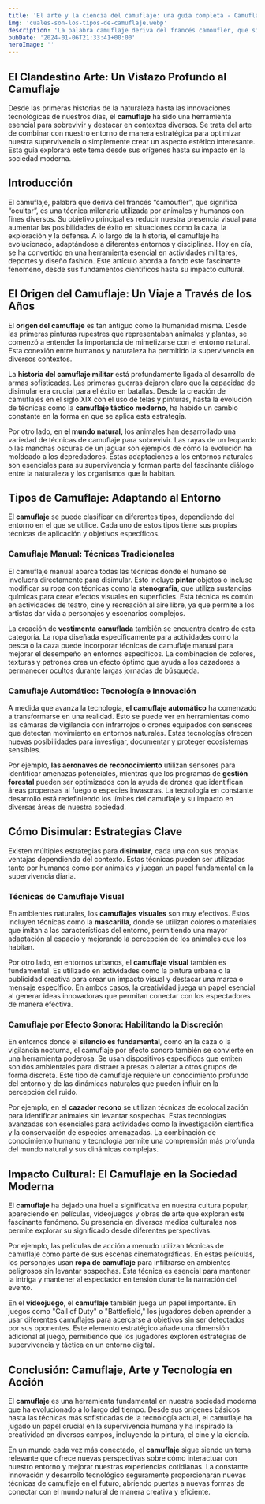 ```yaml
---
title: 'El arte y la ciencia del camuflaje: una guía completa - Camuflaje Militar'
img: 'cuales-son-los-tipos-de-camuflaje.webp'
description: 'La palabra camuflaje deriva del francés camoufler, que significa ocultar u ocultar. Es una técnica antigua utilizada por animales y humanos por igual para'
pubDate: '2024-01-06T21:33:41+00:00'
heroImage: ''
---
```

    
  ## El Clandestino Arte: Un Vistazo Profundo al Camuflaje

Desde las primeras historias de la naturaleza hasta las innovaciones tecnológicas de nuestros días, el **camuflaje** ha sido una herramienta esencial para sobrevivir y destacar en contextos diversos. Se trata del arte de combinar con nuestro entorno de manera estratégica para optimizar nuestra supervivencia o simplemente crear un aspecto estético interesante. Esta guía explorará este tema desde sus orígenes hasta su impacto en la sociedad moderna.

## Introducción

El camuflaje, palabra que deriva del francés “camoufler”, que significa “ocultar”, es una técnica milenaria utilizada por animales y humanos con fines diversos. Su objetivo principal es reducir nuestra presencia visual para aumentar las posibilidades de éxito en situaciones como la caza, la exploración y la defensa. A lo largo de la historia, el camuflaje ha evolucionado, adaptándose a diferentes entornos y disciplinas. Hoy en día, se ha convertido en una herramienta esencial en actividades militares, deportes y diseño fashion. Este artículo aborda a fondo este fascinante fenómeno, desde sus fundamentos científicos hasta su impacto cultural.

## El Origen del Camuflaje: Un Viaje a Través de los Años

El **origen del camuflaje** es tan antiguo como la humanidad misma. Desde las primeras pinturas rupestres que representaban animales y plantas, se comenzó a entender la importancia de mimetizarse con el entorno natural. Esta conexión entre humanos y naturaleza ha permitido la supervivencia en diversos contextos. 

La **historia del camuflaje militar** está profundamente ligada al desarrollo de armas sofisticadas. Las primeras guerras dejaron claro que la capacidad de disimular era crucial para el éxito en batallas. Desde la creación de camuflajes en el siglo XIX con el uso de telas y pinturas, hasta la evolución de técnicas como la **camuflaje táctico moderno**, ha habido un cambio constante en la forma en que se aplica esta estrategia.

Por otro lado, en **el mundo natural,** los animales han desarrollado una variedad de técnicas de camuflaje para sobrevivir. Las rayas de un leopardo o las manchas oscuras de un jaguar son ejemplos de cómo la evolución ha moldeado a los depredadores. Estas adaptaciones a los entornos naturales son esenciales para su supervivencia y forman parte del fascinante diálogo entre la naturaleza y los organismos que la habitan.

## Tipos de Camuflaje: Adaptando al Entorno

El **camuflaje** se puede clasificar en diferentes tipos, dependiendo del entorno en el que se utilice. Cada uno de estos tipos tiene sus propias técnicas de aplicación y objetivos específicos.

### Camuflaje Manual: Técnicas Tradicionales

El camuflaje manual abarca todas las técnicas donde el humano se involucra directamente para disimular. Esto incluye **pintar** objetos o incluso modificar su ropa con técnicas como la **stenografia**, que utiliza sustancias químicas para crear efectos visuales en superficies. Esta técnica es común en actividades de teatro, cine y recreación al aire libre, ya que permite a los artistas dar vida a personajes y escenarios complejos.

La creación de **vestimenta camuflada** también se encuentra dentro de esta categoría. La ropa diseñada específicamente para actividades como la pesca o la caza puede incorporar técnicas de camuflaje manual para mejorar el desempeño en entornos específicos. La combinación de colores, texturas y patrones crea un efecto óptimo que ayuda a los cazadores a permanecer ocultos durante largas jornadas de búsqueda.

### Camuflaje Automático: Tecnología e Innovación

A medida que avanza la tecnología, **el camuflaje automático** ha comenzado a transformarse en una realidad. Esto se puede ver en herramientas como las cámaras de vigilancia con infrarrojos o drones equipados con sensores que detectan movimiento en entornos naturales. Estas tecnologías ofrecen nuevas posibilidades para investigar, documentar y proteger ecosistemas sensibles.

Por ejemplo, **las aeronaves de reconocimiento** utilizan sensores para identificar amenazas potenciales, mientras que los programas de **gestión forestal** pueden ser optimizados con la ayuda de drones que identifican áreas propensas al fuego o especies invasoras. La tecnología en constante desarrollo está redefiniendo los límites del camuflaje y su impacto en diversas áreas de nuestra sociedad.

## Cómo Disimular: Estrategias Clave

Existen múltiples estrategias para **disimular**, cada una con sus propias ventajas dependiendo del contexto. Estas técnicas pueden ser utilizadas tanto por humanos como por animales y juegan un papel fundamental en la supervivencia diaria.

### Técnicas de Camuflaje Visual

En ambientes naturales, los **camuflajes visuales** son muy efectivos. Estos incluyen técnicas como la **mascarilla**, donde se utilizan colores o materiales que imitan a las características del entorno, permitiendo una mayor adaptación al espacio y mejorando la percepción de los animales que los habitan.

Por otro lado, en entornos urbanos, el **camuflaje visual** también es fundamental. Es utilizado en actividades como la pintura urbana o la publicidad creativa para crear un impacto visual y destacar una marca o mensaje específico. En ambos casos, la creatividad juega un papel esencial al generar ideas innovadoras que permitan conectar con los espectadores de manera efectiva.

### Camuflaje por Efecto Sonora: Habilitando la Discreción

En entornos donde el **silencio es fundamental**, como en la caza o la vigilancia nocturna, el camuflaje por efecto sonoro también se convierte en una herramienta poderosa. Se usan dispositivos específicos que emiten sonidos ambientales para distraer a presas o alertar a otros grupos de forma discreta. Este tipo de camuflaje requiere un conocimiento profundo del entorno y de las dinámicas naturales que pueden influir en la percepción del ruido.

Por ejemplo, en el **cazador recono** se utilizan técnicas de ecolocalización para identificar animales sin levantar sospechas. Estas tecnologías avanzadas son esenciales para actividades como la investigación científica y la conservación de especies amenazadas. La combinación de conocimiento humano y tecnología permite una comprensión más profunda del mundo natural y sus dinámicas complejas.

## Impacto Cultural: El Camuflaje en la Sociedad Moderna

El **camuflaje** ha dejado una huella significativa en nuestra cultura popular, apareciendo en películas, videojuegos y obras de arte que exploran este fascinante fenómeno. Su presencia en diversos medios culturales nos permite explorar su significado desde diferentes perspectivas.

Por ejemplo, las películas de acción a menudo utilizan técnicas de camuflaje como parte de sus escenas cinematográficas. En estas películas, los personajes usan **ropa de camuflaje** para infiltrarse en ambientes peligrosos sin levantar sospechas. Esta técnica es esencial para mantener la intriga y mantener al espectador en tensión durante la narración del evento.

En el **videojuego**, el **camuflaje** también juega un papel importante. En juegos como "Call of Duty" o "Battlefield," los jugadores deben aprender a usar diferentes camuflajes para acercarse a objetivos sin ser detectados por sus oponentes. Este elemento estratégico añade una dimensión adicional al juego, permitiendo que los jugadores exploren estrategias de supervivencia y táctica en un entorno digital.

## Conclusión: Camuflaje, Arte y Tecnología en Acción

El **camuflaje** es una herramienta fundamental en nuestra sociedad moderna que ha evolucionado a lo largo del tiempo. Desde sus orígenes básicos hasta las técnicas más sofisticadas de la tecnología actual, el camuflaje ha jugado un papel crucial en la supervivencia humana y ha inspirado la creatividad en diversos campos, incluyendo la pintura, el cine y la ciencia.

En un mundo cada vez más conectado, el **camuflaje** sigue siendo un tema relevante que ofrece nuevas perspectivas sobre cómo interactuar con nuestro entorno y mejorar nuestras experiencias cotidianas. La constante innovación y desarrollo tecnológico seguramente proporcionarán nuevas técnicas de camuflaje en el futuro, abriendo puertas a nuevas formas de conectar con el mundo natural de manera creativa y eficiente.
  